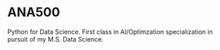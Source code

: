 # ANA500

Python for Data Science.  First class in AI/Optimzation specialization in pursuit of my M.S. Data Science. 
